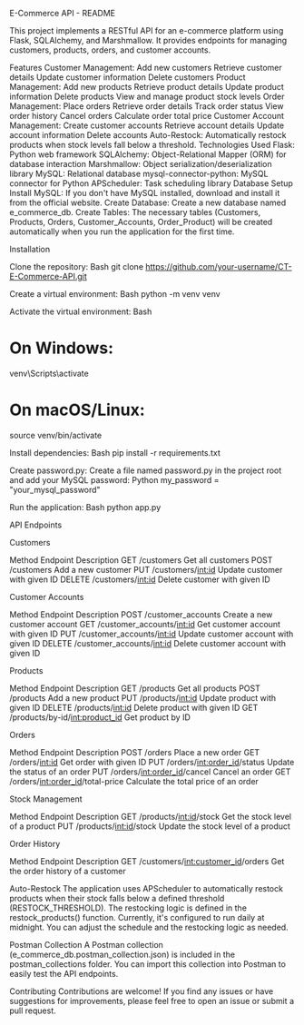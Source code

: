 E-Commerce API - README

This project implements a RESTful API for an e-commerce platform using Flask, SQLAlchemy, and Marshmallow. It provides endpoints for managing customers, products, orders, and customer accounts.

Features
Customer Management:
Add new customers
Retrieve customer details
Update customer information
Delete customers
Product Management:
Add new products
Retrieve product details
Update product information
Delete products
View and manage product stock levels
Order Management:
Place orders
Retrieve order details
Track order status
View order history
Cancel orders
Calculate order total price
Customer Account Management:
Create customer accounts
Retrieve account details
Update account information
Delete accounts
Auto-Restock:
Automatically restock products when stock levels fall below a threshold.
Technologies Used
Flask: Python web framework
SQLAlchemy: Object-Relational Mapper (ORM) for database interaction
Marshmallow: Object serialization/deserialization library
MySQL: Relational database
mysql-connector-python: MySQL connector for Python
APScheduler: Task scheduling library
Database Setup
Install MySQL: If you don't have MySQL installed, download and install it from the official website.
Create Database: Create a new database named e_commerce_db.
Create Tables: The necessary tables (Customers, Products, Orders, Customer_Accounts, Order_Product) will be created automatically when you run the application for the first time.

Installation

Clone the repository:
Bash
git clone https://github.com/your-username/CT-E-Commerce-API.git

Create a virtual environment:
Bash
python -m venv venv

Activate the virtual environment:
Bash
# On Windows:
venv\Scripts\activate
# On macOS/Linux:
source venv/bin/activate

Install dependencies:
Bash
pip install -r requirements.txt   

Create password.py: Create a file named password.py in the project root and add your MySQL password:
Python
my_password = "your_mysql_password"

Run the application:
Bash
python app.py

API Endpoints

Customers

Method	Endpoint	Description
GET	/customers	Get all customers
POST	/customers	Add a new customer
PUT	/customers/<int:id>	Update customer with given ID
DELETE	/customers/<int:id>	Delete customer with given ID

Customer Accounts

Method	Endpoint	Description
POST	/customer_accounts	Create a new customer account
GET	/customer_accounts/<int:id>	Get customer account with given ID
PUT	/customer_accounts/<int:id>	Update customer account with given ID
DELETE	/customer_accounts/<int:id>	Delete customer account with given ID

Products

Method	Endpoint	Description
GET	/products	Get all products
POST	/products	Add a new product
PUT	/products/<int:id>	Update product with given ID
DELETE	/products/<int:id>	Delete product with given ID
GET	/products/by-id/<int:product_id>	Get product by ID

Orders

Method	Endpoint	Description
POST	/orders	Place a new order
GET	/orders/<int:id>	Get order with given ID
PUT	/orders/<int:order_id>/status	Update the status of an order
PUT	/orders/<int:order_id>/cancel	Cancel an order
GET	/orders/<int:order_id>/total-price	Calculate the total price of an order

Stock Management

Method	Endpoint	Description
GET	/products/<int:id>/stock	Get the stock level of a product
PUT	/products/<int:id>/stock	Update the stock level of a product

Order History

Method	Endpoint	Description
GET	/customers/<int:customer_id>/orders	Get the order history of a customer

Auto-Restock
The application uses APScheduler to automatically restock products when their stock falls below a defined threshold (RESTOCK_THRESHOLD). The restocking logic is defined in the restock_products() function. Currently, it's configured to run daily at midnight. You can adjust the schedule and the restocking logic as needed.

Postman Collection
A Postman collection (e_commerce_db.postman_collection.json) is included in the postman_collections folder. You can import this collection into Postman to easily test the API endpoints.

Contributing
Contributions are welcome! If you find any issues or have suggestions for improvements, please feel free to open an issue or submit a pull request. 
